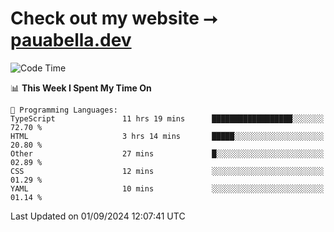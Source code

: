 # Check out my website ⭢ [pauabella.dev](https://pauabella.dev)

<!--START_SECTION:waka-->
![Code Time](http://img.shields.io/badge/Code%20Time-3%2C675%20hrs%2011%20mins-blue)

📊 **This Week I Spent My Time On** 

```text
💬 Programming Languages: 
TypeScript               11 hrs 19 mins      ██████████████████░░░░░░░   72.70 % 
HTML                     3 hrs 14 mins       █████░░░░░░░░░░░░░░░░░░░░   20.80 % 
Other                    27 mins             █░░░░░░░░░░░░░░░░░░░░░░░░   02.89 % 
CSS                      12 mins             ░░░░░░░░░░░░░░░░░░░░░░░░░   01.29 % 
YAML                     10 mins             ░░░░░░░░░░░░░░░░░░░░░░░░░   01.14 % 
```


 Last Updated on 01/09/2024 12:07:41 UTC
<!--END_SECTION:waka-->
